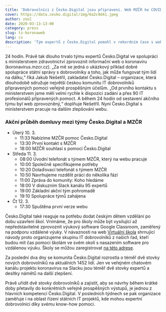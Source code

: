 ```yaml
---
title: 'Dobrovolníci z Česko.Digital jsou připraveni. Web MZČR ke COVID-19 zprovozněn během 24 hodin'
cover: https://data.cesko.digital/img/6a2c9d41.jpeg
author: zoul
date: 2020-03-13-13-00
category: press
slug: tz-koronaweb
lang: cs
description: 'Tým expertů z Česko.Digital pomohl v rekordním čase s webem Ministerstva zdravotnictví ČR pro veřejnost. Dále Česko.Digital spouští ve spolupráci s Google ČR a American Academy pomoc školám s online vzděláváním a komunita Česko.Digital je zároveň součástí aliance vedoucích českých IT firem, které chtějí státu pomoci zkrotit šíření koronaviru pomocí technologií.'
---
```


24 hodin. Právě tak dlouho trvalo týmu expertů Česko.Digital ve spolupráci s ministerstvem zdravotnictví zprovoznit informační web o koronaviru (koronavirus.mzcr.cz). „Za mě se jedná o ukázkový příklad dobré spolupráce státní správy s dobrovolníky a toho, jak může fungovat tým lidí na dálku,“ říká Jakub Nešetřil, zakladatel Česko.Digital – organizace, která dlouhodobě sdružuje největší českou komunitu IT dobrovolníků připravených pomoci veřejně prospěšným účelům. „Od prvního kontaktu s ministerstvem jsme měli velmi rychle k dispozici zadání a přes 90 IT profesionálů připravených pomoct. A během 24 hodin od sestavení akčního týmu byl web zprovozněný,“ doplňuje Nešetřil. Nyní Česko.Digital s ministerstvem pracuje na dalším zlepšování webu.

### Akční průběh domluvy mezi týmy Česko.Digital a MZČR

- Úterý 10. 3.
  - 11:33 Nabízíme MZČR pomoc Česko.Digital
  - 13:30 První kontakt s MZČR
  - 18:00 MZČR souhlasí s pomocí Česko.Digital
- Středa 11. 3.
  - 08:00 Úvodní telefonát s týmem MZČR, který na webu pracuje
  - 10:00 Společně specifikujeme potřeby
  - 10:20 Dolaďovací telefonát s týmem MZČR
  - 10:50 Navrhujeme rozdělit práci do několika fází
  - 11:00 Zpráva do komunity: Koho hledáme
  - 18:00 V diskuzním Slack kanálu 95 expertů
  - 19:00 Základní akční tým pohromadě
  - 19:10 Spolupráce týmů zahájena
- Čt 12. 3.
  - 17:30 Spuštěna první verze webu

Česko.Digital také reaguje na potřebu dodat českým dětem vzdělání po dobu uzavření škol. Vnímáme, že pro školy může být vysilující až nepředstavitelné zprovoznit výukový software Google Classroom, zaměřený na podporu vzdálené výuky. V návaznosti na web [Virtuální škola](https://virtualniskola.americanacademy.com/) shrnující návody proto organizujeme skupinu IT dobrovolníků z našich řad, kteří budou mít čas pomoci školám ve svém okolí s nasazením software pro vzdálenou výuku. Školy se můžou zaregistrovat [na této adrese](https://forms.gle/jMifKYZvQEaNM7nY9).

Za poslední dva dny se komunita Česko.Digital rozrostla o téměř dvě stovky nových dobrovolníků na aktuálních 1452 lidí. Jen ve veřejném chatovém kanálu projektu koronavirus na Slacku jsou téměř dvě stovky expertů a desítky námětů na další zlepšení.

Právě uřídit dvě stovky dobrovolníků a zajistit, aby se návrhy během krátké doby přetavily do konkrétních veřejně prospěšných výstupů, je jednou z hlavních kompetencí Česko.Digital. V posledních týdnech se pak organizace zaměřuje i na oblast řízení státních IT projektů, kde mohou expertní dobrovolníci díky svému know-how pomoci.
